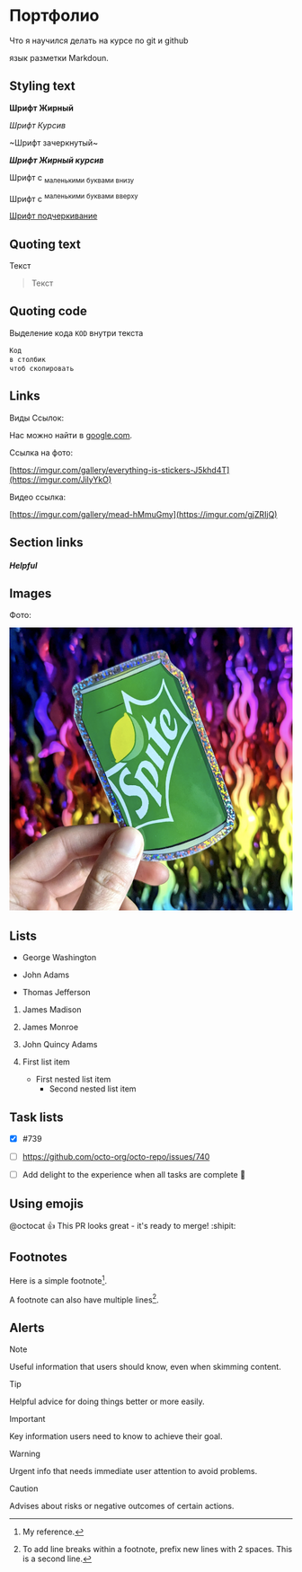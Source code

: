 # Портфолио

Что я научился делать на курсе по git и github

язык разметки Markdoun.

## Styling text

**Шрифт Жирный**

*Шрифт Курсив*

~Шрифт зачеркнутый~

***Шрифт Жирный курсив***

Шрифт с <sub>маленькими буквами внизу</sub>

Шрифт с <sup>маленькими буквами вверху</sup>

<ins>Шрифт подчеркивание</ins>

## Quoting text

Текст 

> Текст

## Quoting code

Выделение кода `KOD` внутри текста 

```
Код
в столбик
чтоб скопировать
```

## Links

Виды Ссылок:

Нас можно найти в <u>[google.com](https://google.com)</u>.

Ссылка на фото:

[https://imgur.com/gallery/everything-is-stickers-J5khd4T](https://imgur.com/JilyYkO)


Видео ссылка:

[https://imgur.com/gallery/mead-hMmuGmy](https://imgur.com/gjZRIjQ)

## Section links

####  _Helpful_ 

## Images

Фото: 

![](sprait.png)


## Lists

- George Washington
* John Adams
+ Thomas Jefferson


1. James Madison
2. James Monroe
3. John Quincy Adams

1. First list item
   - First nested list item
     - Second nested list item
    
## Task lists
    
- [x] #739
- [ ] https://github.com/octo-org/octo-repo/issues/740
- [ ] Add delight to the experience when all tasks are complete :tada:


## Using emojis

@octocat :+1: This PR looks great - it's ready to merge! :shipit:


## Footnotes

Here is a simple footnote[^1].

A footnote can also have multiple lines[^2].

[^1]: My reference.
[^2]: To add line breaks within a footnote, prefix new lines with 2 spaces.
  This is a second line.


## Alerts

> [!NOTE]
> Useful information that users should know, even when skimming content.

> [!TIP]
> Helpful advice for doing things better or more easily.

> [!IMPORTANT]
> Key information users need to know to achieve their goal.

> [!WARNING]
> Urgent info that needs immediate user attention to avoid problems.

> [!CAUTION]
> Advises about risks or negative outcomes of certain actions.
